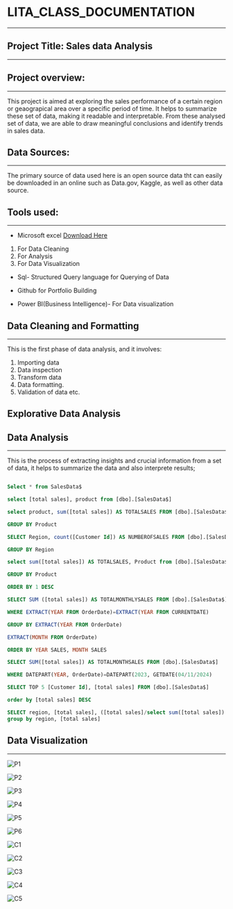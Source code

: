 # LITA_CLASS_DOCUMENTATION
---
## Project Title: Sales data Analysis
---
## Project overview:
---
This project is aimed at exploring the sales performance of a certain region or geaograpical area over a specific period of time. It helps to summarize these set of data, making it readable and interpretable. From these analysed set of data, we are able to draw meaningful conclusions and identify trends in sales data.

## Data Sources:
---
The primary source of data used here is an open source data tht can easily be downloaded in an online such as Data.gov, Kaggle, as well as other data source.

## Tools used:
---
- Microsoft excel [Download Here](https://www.microsoft.com)
1. For Data Cleaning
2. For Analysis
3. For Data Visualization

- Sql- Structured Query language for Querying of Data

- Github for Portfolio Building

- Power BI(Business Intelligence)- For Data visualization


## Data Cleaning and Formatting
---
This is the first phase of data analysis, and it involves:
1. Importing data
2. Data inspection
3. Transform data
4. Data formatting.
5. Validation of data etc.

## Explorative Data Analysis

## Data Analysis
---
This is the process of extracting insights and crucial information from a set of data, it helps to summarize the data and also interprete results;

```SQL

Select * from SalesData$

select [total sales], product from [dbo].[SalesData$]

select product, sum([total sales]) AS TOTALSALES FROM [dbo].[SalesData$]

GROUP BY Product

SELECT Region, count([Customer Id]) AS NUMBEROFSALES FROM [dbo].[SalesData$]

GROUP BY Region

select sum([total sales]) AS TOTALSALES, Product from [dbo].[SalesData$]

GROUP BY Product

ORDER BY 1 DESC

SELECT SUM ([total sales]) AS TOTALMONTHLYSALES FROM [dbo].[SalesData$]

WHERE EXTRACT(YEAR FROM OrderDate)=EXTRACT(YEAR FROM CURRENTDATE)

GROUP BY EXTRACT(YEAR FROM OrderDate)

EXTRACT(MONTH FROM OrderDate)

ORDER BY YEAR SALES, MONTH SALES

SELECT SUM([total sales]) AS TOTALMONTHSALES FROM [dbo].[SalesData$]

WHERE DATEPART(YEAR, OrderDate)=DATEPART(2023, GETDATE(04/11/2024)

SELECT TOP 5 [Customer Id], [total sales] FROM [dbo].[SalesData$]

order by [total sales] DESC

SELECT region, [total sales], ([total sales]/select sum([total sales]) from [dbo].[SalesData$])*100 as percentage of total sales from [dbo].[SalesData$]
group by region, [total sales]
```


## Data Visualization
---
![P1](https://github.com/user-attachments/assets/598d805e-cafd-4adb-bd4c-96403b1f5b2d)

![P2](https://github.com/user-attachments/assets/cdb5c184-45b9-49d9-93e4-649ddcea2f1e)

![P3](https://github.com/user-attachments/assets/fcb501c7-5924-441f-a1d6-8f6ca06ac3be)

![P4](https://github.com/user-attachments/assets/c7d6ee5f-45fa-4f41-ac0d-c6dd162916d8)

![P5](https://github.com/user-attachments/assets/afe68eab-4633-43c3-9f4f-f5344128243a)

![P6](https://github.com/user-attachments/assets/67bc0609-fa83-42b2-8394-14cb51e2666c)

![C1](https://github.com/user-attachments/assets/33ee2260-51bd-4d7e-ba3e-5bdf0e9bac7b)

![C2](https://github.com/user-attachments/assets/2d8f74e5-7033-4fa7-a404-eca723048895)

![C3](https://github.com/user-attachments/assets/0080a9b2-b261-4734-aa2e-0ed354213701)

![C4](https://github.com/user-attachments/assets/5400e88e-d71b-4c0a-88d5-6be9980d2e71)

![C5](https://github.com/user-attachments/assets/f499581d-4c40-414a-9eea-787ae8fe48bd)






